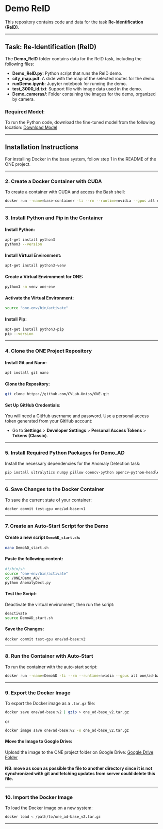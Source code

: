 
# Demo ReID 

This repository contains code and data for the task **Re-Identification (ReID)**.

---

## Task: **Re-Identification (ReID)**
The **Demo_ReID** folder contains data for the ReID task, including the following files:

- **Demo_ReID.py**: Python script that runs the ReID demo.
- **city_map.pdf**: A slide with the map of the selected routes for the demo.
- **runDemo.ipynb**: Jupyter notebook for running the demo.
- **test_3000_id.txt**: Support file with image data used in the demo.
- **Demo_cameras/**: Folder containing the images for the demo, organized by camera.

### Required Model:
To run the Python code, download the fine-tuned model from the following location:
[Download Model](https://drive.google.com/file/d/1qpcHKMnlRv7NbKCro2ls5v2p0HqHitTm/view?usp=drive_link)

---

## Installation Instructions

For installing Docker in the base system, follow step 1 in the README of the ONE project.

---

### **2. Create a Docker Container with CUDA**
To create a container with CUDA and access the Bash shell:
```bash
docker run --name=base-container -ti --rm --runtime=nvidia --gpus all ubuntu /bin/bash
```

---

### **3. Install Python and Pip in the Container**

#### Install Python:
```bash
apt-get install python3
python3 --version
```

#### Install Virtual Environment:
```bash
apt-get install python3-venv
```

#### Create a Virtual Environment for ONE:
```bash
python3 -m venv one-env
```

#### Activate the Virtual Environment:
```bash
source "one-env/bin/activate"
```

#### Install Pip:
```bash
apt-get install python3-pip
pip --version
```

---

### **4. Clone the ONE Project Repository**
#### Install Git and Nano:
```bash
apt install git nano
```

#### Clone the Repository:
```bash
git clone https://github.com/CVLab-Uniss/ONE.git
```

#### Set Up GitHub Credentials:
You will need a GitHub username and password. Use a personal access token generated from your GitHub account:
- Go to **Settings** > **Developer Settings** > **Personal Access Tokens** > **Tokens (Classic)**.

---

### **5. Install Required Python Packages for Demo_AD**
Install the necessary dependencies for the Anomaly Detection task:
```bash
pip install ultralytics numpy pillow opencv-python opencv-python-headless
```

---

### **6. Save Changes to the Docker Container**
To save the current state of your container:
```bash
docker commit test-gpu one/ad-base:v1
```

---

### **7. Create an Auto-Start Script for the Demo**

#### Create a new script `DemoAD_start.sh`:
```bash
nano DemoAD_start.sh
```

#### Paste the following content:
```bash
#!/bin/sh
source "one-env/bin/activate"
cd /ONE/Demo_AD/
python AnomalyDect.py
```

#### Test the Script:
Deactivate the virtual environment, then run the script:
```bash
deactivate
source DemoAD_start.sh
```

#### Save the Changes:
```bash
docker commit test-gpu one/ad-base:v2
```

---

### **8. Run the Container with Auto-Start**
To run the container with the auto-start script:
```bash
docker run --name=DemoAD -ti --rm --runtime=nvidia --gpus all one/ad-base:v2 bash -c 'source DemoAD_start.sh'
```

---

### **9. Export the Docker Image**
To export the Docker image as a `.tar.gz` file:
```bash
docker save one/ad-base:v2 | gzip > one_ad-base_v2.tar.gz
```
or
```bash
docker image save one/ad-base:v2 -o one_ad-base_v2.tar.gz
```

#### Move the Image to Google Drive:
Upload the image to the ONE project folder on Google Drive:
[Google Drive Folder](https://drive.google.com/drive/folders/1tlQE4pZ97qlIT6QgKOcm2Y70yzsFFmYG?usp=drive_link)

#### NB: move as soon as possible the file to another directory since it is not synchronized with git and fetching updates from server could delete this file.

---

### **10. Import the Docker Image**
To load the Docker image on a new system:
```bash
docker load < /path/to/one_ad-base_v2.tar.gz
```

---
